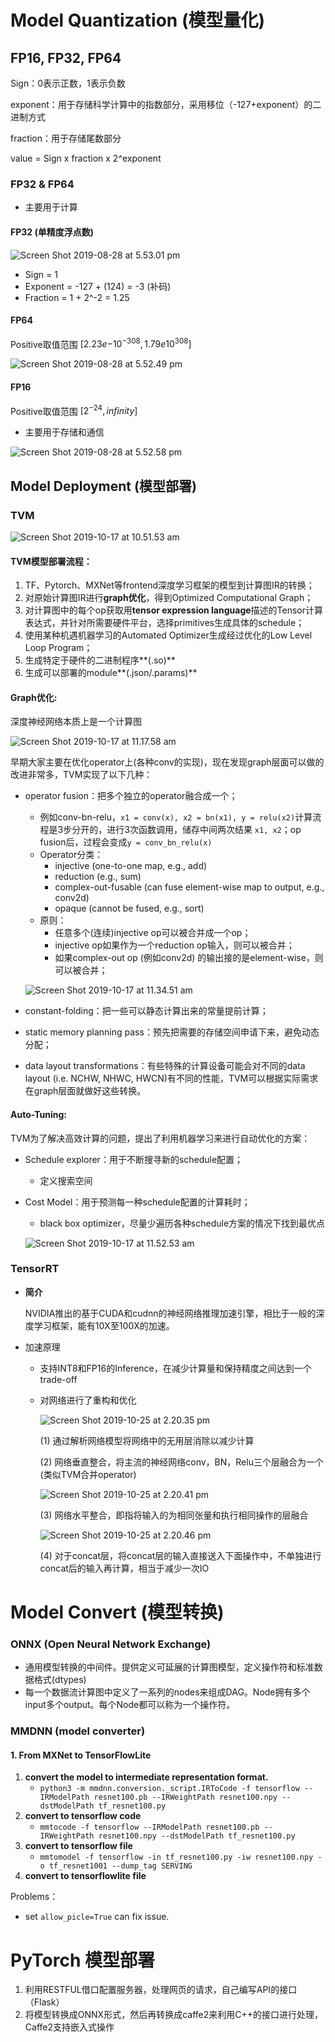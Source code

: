 # Model  Quantization (模型量化)

## FP16, FP32, FP64

Sign：0表示正数，1表示负数

exponent：用于存储科学计算中的指数部分，采用移位（-127+exponent）的二进制方式

fraction：用于存储尾数部分

value = Sign x fraction x 2^exponent

### FP32 & FP64

- 主要用于计算

#### **FP32** (单精度浮点数)

![Screen Shot 2019-08-28 at 5.53.01 pm](assets/Screen%20Shot%202019-08-28%20at%205.53.01%20pm.png)

- Sign = 1
- Exponent = -127 + (124) = -3 (补码)
- Fraction = 1 + 2^-2 = 1.25

#### **FP64**

Positive取值范围 $[2.23e{-10^{-308}},1.79e10^{308}]$

![Screen Shot 2019-08-28 at 5.52.49 pm](assets/Screen%20Shot%202019-08-28%20at%205.52.49%20pm.png)

#### FP16

Positive取值范围 $[2^{-24},infinity]$

- 主要用于存储和通信

![Screen Shot 2019-08-28 at 5.52.58 pm](assets/Screen%20Shot%202019-08-28%20at%205.52.58%20pm-6986085.png)

## Model Deployment (模型部署)

### TVM

![Screen Shot 2019-10-17 at 10.51.53 am](assets/Screen%20Shot%202019-10-17%20at%2010.51.53%20am.png)

#### **TVM模型部署流程：**

1. TF、Pytorch、MXNet等frontend深度学习框架的模型到计算图IR的转换；
2. 对原始计算图IR进行**graph优化**，得到Optimized Computational Graph；
3. 对计算图中的每个op获取用**tensor expression language**描述的Tensor计算表达式，并针对所需要硬件平台，选择primitives生成具体的schedule；
4. 使用某种机遇机器学习的Automated Optimizer生成经过优化的Low Level Loop Program；
5. 生成特定于硬件的二进制程序**(.so)**
6. 生成可以部署的module**(.json/.params)**

#### **Graph优化:**

深度神经网络本质上是一个计算图

![Screen Shot 2019-10-17 at 11.17.58 am](assets/Screen%20Shot%202019-10-17%20at%2011.17.58%20am.png)

早期大家主要在优化operator上(各种conv的实现)，现在发现graph层面可以做的改进非常多，TVM实现了以下几种：

- operator fusion：把多个独立的operator融合成一个；

  - 例如conv-bn-relu，`x1 = conv(x), x2 = bn(x1), y = relu(x2)`计算流程是3步分开的，进行3次函数调用，储存中间两次结果 `x1, x2`；op fusion后，过程会变成`y = conv_bn_relu(x)`
  - Operator分类：
    - injective (one-to-one map, e.g., add)
    - reduction (e.g., sum)
    - complex-out-fusable (can fuse element-wise map to output, e.g., conv2d)
    - opaque (cannot be fused, e.g., sort)
  - 原则：
    - 任意多个(连续)injective op可以被合并成一个op；
    - injective op如果作为一个reduction op输入，则可以被合并；
    - 如果complex-out op (例如conv2d) 的输出接的是element-wise，则可以被合并；

  ![Screen Shot 2019-10-17 at 11.34.51 am](assets/Screen%20Shot%202019-10-17%20at%2011.34.51%20am.png)

- constant-folding：把一些可以静态计算出来的常量提前计算；
- static memory planning pass：预先把需要的存储空间申请下来，避免动态分配；
- data layout transformations：有些特殊的计算设备可能会对不同的data layout (i.e. NCHW, NHWC, HWCN)有不同的性能，TVM可以根据实际需求在graph层面就做好这些转换。
  

#### **Auto-Tuning:**

TVM为了解决高效计算的问题，提出了利用机器学习来进行自动优化的方案：

- Schedule explorer：用于不断搜寻新的schedule配置；

  - 定义搜索空间

- Cost Model：用于预测每一种schedule配置的计算耗时；

  - black box optimizer，尽量少遍历各种schedule方案的情况下找到最优点

  ![Screen Shot 2019-10-17 at 11.52.53 am](assets/Screen%20Shot%202019-10-17%20at%2011.52.53%20am.png)

### TensorRT

- **简介**

   NVIDIA推出的基于CUDA和cudnn的神经网络推理加速引擎，相比于一般的深度学习框架，能有10X至100X的加速。

- 加速原理

  - 支持INT8和FP16的Inference，在减少计算量和保持精度之间达到一个trade-off

  - 对网络进行了重构和优化

    ![Screen Shot 2019-10-25 at 2.20.35 pm](assets/Screen%20Shot%202019-10-25%20at%202.20.35%20pm.png)

    (1) 通过解析网络模型将网络中的无用层消除以减少计算

    (2) 网络垂直整合，将主流的神经网络conv，BN，Relu三个层融合为一个(类似TVM合并operator)

    ![Screen Shot 2019-10-25 at 2.20.41 pm](assets/Screen%20Shot%202019-10-25%20at%202.20.41%20pm.png)

    (3) 网络水平整合，即指将输入的为相同张量和执行相同操作的层融合

    ![Screen Shot 2019-10-25 at 2.20.46 pm](assets/Screen%20Shot%202019-10-25%20at%202.20.46%20pm.png)

    (4) 对于concat层，将concat层的输入直接送入下面操作中，不单独进行concat后的输入再计算，相当于减少一次IO

# Model Convert (模型转换)

### ONNX (Open Neural Network Exchange)

- 通用模型转换的中间件。提供定义可延展的计算图模型，定义操作符和标准数据格式(dtypes)
- 每一个数据流计算图中定义了一系列的nodes来组成DAG。Node拥有多个input多个output。每个Node都可以称为一个操作符。

### MMDNN (model converter)

#### 1. From MXNet to TensorFlowLite

1. **convert the model to intermediate representation format.**
   - `python3 -m mmdnn.conversion._script.IRToCode -f tensorflow --IRModelPath resnet100.pb --IRWeightPath resnet100.npy --dstModelPath tf_resnet100.py`
2. **convert to tensorflow code**
   - `mmtocode -f tensorflow --IRModelPath resnet100.pb --IRWeightPath resnet100.npy --dstModelPath tf_resnet100.py`
3. **convert to tensorflow file**
   - `mmtomodel -f tensorflow -in tf_resnet100.py -iw resnet100.npy -o tf_resnet1001 --dump_tag SERVING`
4. **convert to tensorflowlite file**

Problems：

- set `allow_picle=True` can fix issue.

# PyTorch 模型部署

1. 利用RESTFUL借口配置服务器，处理网页的请求，自己编写API的接口（Flask）
2. 将模型转换成ONNX形式，然后再转换成caffe2来利用C++的接口进行处理，Caffe2支持嵌入式操作
